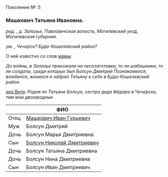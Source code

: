 Поколение №: 5

### Машкович Татьяна Ивановна.

_род. , д. Залазье, Павловичская волость, Могилевский уезд, Могилевская губерния._

_ум. , Чечерск? Буда-Кошелевский район?_

О ней известно со слов [мамы](/ancestors/7-Новикова-Светлана-Александровна):

_До войны, в Залазье приезжали на лесозаготовки, то ли шабашники, то ли солдаты, среди которых был Болсун Дмитрий
Познакомился, влюбился, женился и забрал Татьяну к себе в Буда-Кошелевский район._

[дед Витя](/ancestors/6-Машкович-Виктор-Федорович):
_Родня по Татьяне Болсун, сестра деда Фёдара в Чечерске, там мои двоюродные._

|      | ФИО                                                                 |
|------|---------------------------------------------------------------------|
| Отец | [Машкович Иван Гурьевич](/ancestors/4-Машкович-Иван-Гурьевич)       |
| Муж  | Болсун Дмитрий                                                      |
| Дочь | Болсун Марья Дмитриевна                                             |
| Сын  | [Болсун Николай Дмитриевич](/ancestors/6-Болсун-Николай-Дмитриевич) |
| Дочь | Болсун Татьяна Дмитриевна                                           |
| Дочь | Болсун Нина Дмитриевна                                              |
| Сын  | Болсун Иван Дмитриевич                                              |